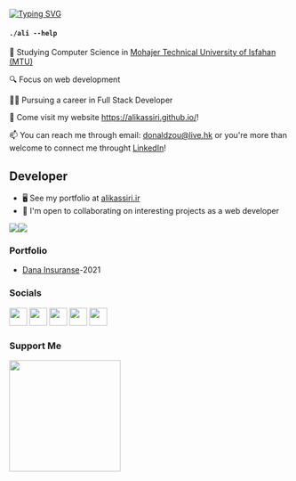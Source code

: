 <a href="https://git.io/typing-svg"><img src="https://readme-typing-svg.demolab.com?font=Fira+Code&pause=1000&color=CCCCCC&width=435&lines=.%2Fali+--sayHi;Hi!+This+is+Ali.;Welcome+to+my+Github+Page!;Wish+you+have+a+great+day!" alt="Typing SVG" /></a>


#### `./ali --help`
🏫  Studying Computer Science in <a href="https://mohajer.nus.ac.ir/">Mohajer Technical University of Isfahan (MTU) </a>

🔍  Focus on web development

👨‍💻‍ Pursuing a career in Full Stack Developer


🧋 Come visit my website <a href="https://alikassiri.github.io/">https://alikassiri.github.io/</a>!

📫 You can reach me through email: <a href="mailto:donaldzou@live.hk">donaldzou@live.hk</a> or you're more than welcome to connect me throught <a href="https://www.linkedin.com/in/donaldzou/">LinkedIn</a>! 

Developer
-----------------------------

*   🖥️  See my portfolio at [alikassiri.ir](https://alikassiri.ir)
*   🤝  I'm open to collaborating on interesting projects as a web developer

<a href="https://www.twitter.com/AliKassiri" target="_blank" rel="noreferrer"><img
                  src="https://img.shields.io/twitter/follow/AliKassiri?logo=twitter&style=for-the-badge&color=0891b2&labelColor=1c1917"
                /></a><a href="https://www.github.com/alikassiri" target="_blank" rel="noreferrer"><img
                  src="https://img.shields.io/github/followers/AliKassiri?logo=github&style=for-the-badge&color=0891b2&labelColor=1c1917" /></a>
                  
### Portfolio

* [Dana Insuranse](https://dana8849.ir)-2021



### Socials
                  
<p align="left">
    <a href="https://www.instagram.com/ali_kassiri1" target="_blank" rel="noreferrer"><img src="https://raw.githubusercontent.com/danielcranney/readme-generator/main/public/icons/socials/instagram.svg" width="32" height="32" /></a>
<a href="https://www.github.com/alikassiri" target="_blank" rel="noreferrer"><img src="https://raw.githubusercontent.com/danielcranney/readme-generator/main/public/icons/socials/github-dark.svg" width="32" height="32" /></a>
  <a href="https://alikassiri.ir" target="_blank" rel="noreferrer"><img src="https://raw.githubusercontent.com/danielcranney/readme-generator/main/public/icons/socials/hashnode.svg" width="32" height="32" /></a>
  <a href="https://www.linkedin.com/in/ali-kassiri-a39956220" target="_blank" rel="noreferrer"><img src="https://raw.githubusercontent.com/danielcranney/readme-generator/main/public/icons/socials/linkedin.svg" width="32" height="32" /></a>
  <a href="https://www.twitter.com/AliKassiri" target="_blank" rel="noreferrer"><img src="https://raw.githubusercontent.com/danielcranney/readme-generator/main/public/icons/socials/twitter.svg" width="32" height="32" /></a></p>

### Support Me
<a href="https://www.buymeacoffee.com/alikassiri"><img src="https://cdn.buymeacoffee.com/buttons/v2/default-yellow.png" width="200" /></a>
